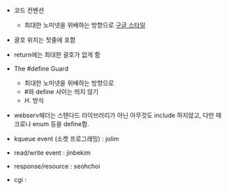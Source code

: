 - 코드 컨벤션
	- 최대한 노미넷을 위배하는 방향으로
[구글 스타일](https://google.github.io/styleguide/cppguide.html#The__define_Guard)

- 괄호 위치는 첫줄에 포함
- return에는 최대한 괄호가 없게 함

- The #define Guard
	- 최대한 노미넷을 위배하는 방향으로
	- #와 define 사이는 띄지 않기
	- <PROJECT>_<PATH>_<FILE>_H_. 방식

- webserv헤더는 스탠다드 라이브러리가 아닌 아무것도 include 하지않고, 다만 매크로나 enum 등을 define함.

- kqueue event (소켓 프로그래밍) : jolim
- read/write event : jinbekim
- response/resource : seohchoi
- cgi :
